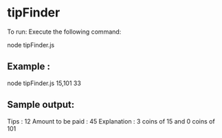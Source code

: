 # tipFinder
To run: Execute the following command:

node tipFinder.js <comma-seperated-coins> <amount>

Example : 
--------------
node tipFinder.js 15,101 33

Sample output:
--------------------
Tips : 12
Amount to be paid : 45
Explanation :
3 coins of 15 and 0 coins of 101
